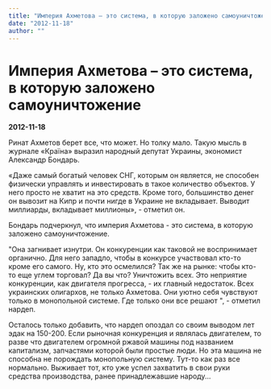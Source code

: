 ```yaml
---
title: "Империя Ахметова – это система, в которую заложено самоуничтожение"
date: "2012-11-18"
author: ""
---
```


# Империя Ахметова – это система, в которую заложено самоуничтожение

**2012-11-18** 

Ринат Ахметов берет все, что может. Но толку мало. Такую мысль в журнале «Країна» выразил народный депутат Украины, экономист Александр Бондарь.

«Даже самый богатый человек СНГ, которым он является, не способен физически управлять и инвестировать в такое количество объектов. У него просто не хватит на это средств. Кроме того, большинство денег он вывозит на Кипр и почти нигде в Украине не вкладывает. Выводит миллиарды, вкладывает миллионы», - отметил он.

Бондарь подчеркнул, что империя Ахметова - это система, в которую заложено самоуничтожение.

"Она загнивает изнутри. Он конкуренции как таковой не воспринимает органично. Для него западло, чтобы в конкурсе участвовал кто-то кроме его самого. Ну, кто это осмелился? Так же на рынке: чтобы кто-то еще углем торговал? Да вы что? Уничтожить всех. Это неприятие конкуренции, как двигателя прогресса, - их главный недостаток. Всех украинских олигархов, не только Ахметова. Они уютно себя чувствуют только в монопольной системе. Где только они все решают ", - отметил нардеп.

Осталось только добавить, что нардеп опоздал со своим выводом лет эдак на 150-200. Если рыночная конкуренция и являлась двигателем, то разве что двигателем огромной ржавой машины под названием капитализм, запчастями которой были простые люди. Но эта машина не способна не порождать монопольную систему. Тут-то как раз все нормально. Выживает тот, кто уже успел захватить в свои руки средства производства, ранее принадлежавшие народу...